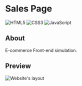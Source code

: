# Sales Page
![HTML5](https://img.shields.io/badge/html5-%23E34F26.svg?style=for-the-badge&logo=html5&logoColor=white) ![CSS3](https://img.shields.io/badge/css3-%231572B6.svg?style=for-the-badge&logo=css3&logoColor=white) ![JavaScript](https://img.shields.io/badge/javascript-%23323330.svg?style=for-the-badge&logo=javascript&logoColor=%23F7DF1E)

## About
  E-commerce Front-end simulation.

## Preview
![Website's layout](https://github.com/user-attachments/assets/63234c4f-7157-44dc-a5fd-ea18441a9795)

